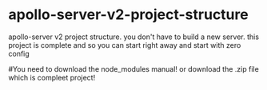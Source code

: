 # apollo-server-v2-project-structure
apollo-server v2 project structure. you don't have to build a new server. this project is complete and so you can start right away and start with zero config


#You need to download the node_modules manual! or download the .zip file which is compleet project!
